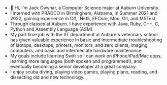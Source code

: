 - 👋 Hi, I’m Jack Cwynar, a Computer Science major at Auburn University.
- I interned with PRADCO in Birmingham, Alabama, in Summer 2021 and 2022, gaining experience in C#, .Net5, EFCore, Moq, Git, and MSTest.
- Through classes at Auburn, I have experience with Java, Ruby, C++, C, Python and Assembly Language (ASM).
- My part time job with the IIT department at Auburn's veterinary school has given valuable experience in basic and intermediate troubleshooting of laptops, desktops, printers, monitors, and zero clients, imaging computers, and basic and intermediate hardware maintenance.
- My goals include learning Swift so I can work on iPhone/iPad/Mac apps, learning more languages (both spoken and programmed!), and eventually becoming a senior developer at a great company.
- I enjoy scuba diving, playing video games, playing piano, reading, and dissecting old and new technology.
